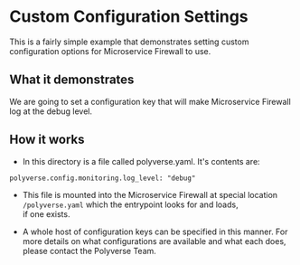 # Custom Configuration Settings

This is a fairly simple example that demonstrates setting custom
configuration options for Microservice Firewall to use.

## What it demonstrates

We are going to set a configuration key that will make Microservice
Firewall log at the debug level.

## How it works

* In this directory is a file called polyverse.yaml. It's contents are:

```
polyverse.config.monitoring.log_level: "debug"
```

* This file is mounted into the Microservice Firewall at special
location `/polyverse.yaml` which the entrypoint looks for and loads, \
if one exists.

* A whole host of configuration keys can be specified in this manner.
For more details on what configurations are available and what each
does, please contact the Polyverse Team.